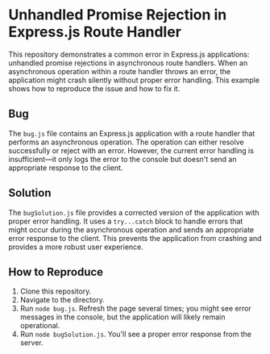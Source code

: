# Unhandled Promise Rejection in Express.js Route Handler

This repository demonstrates a common error in Express.js applications:  unhandled promise rejections in asynchronous route handlers.  When an asynchronous operation within a route handler throws an error, the application might crash silently without proper error handling. This example shows how to reproduce the issue and how to fix it.

## Bug
The `bug.js` file contains an Express.js application with a route handler that performs an asynchronous operation.  The operation can either resolve successfully or reject with an error.  However, the current error handling is insufficient—it only logs the error to the console but doesn't send an appropriate response to the client.

## Solution
The `bugSolution.js` file provides a corrected version of the application with proper error handling.  It uses a `try...catch` block to handle errors that might occur during the asynchronous operation and sends an appropriate error response to the client.  This prevents the application from crashing and provides a more robust user experience.

## How to Reproduce
1. Clone this repository.
2. Navigate to the directory.
3. Run `node bug.js`.  Refresh the page several times; you might see error messages in the console, but the application will likely remain operational.
4. Run `node bugSolution.js`. You'll see a proper error response from the server.